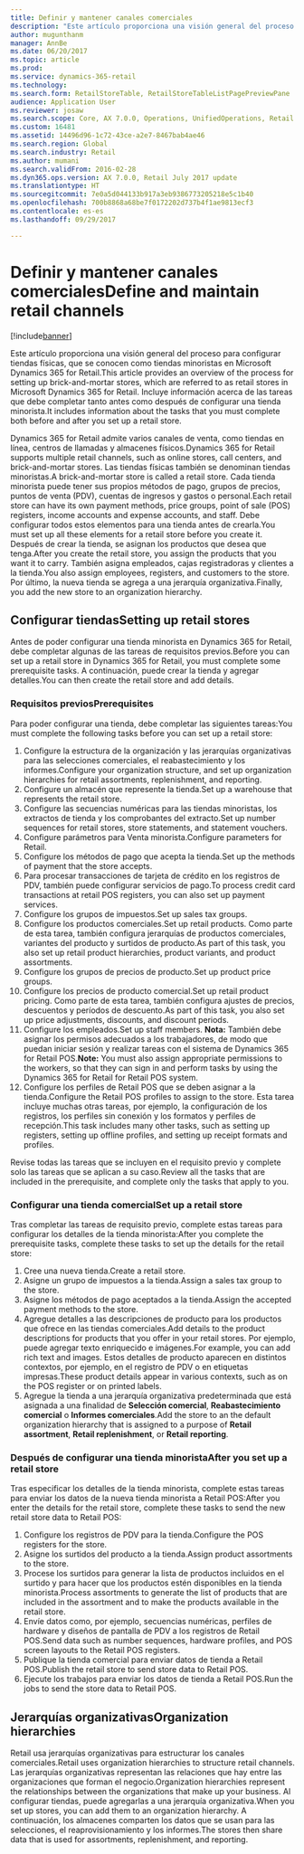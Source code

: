 ```yaml
---
title: Definir y mantener canales comerciales
description: "Este artículo proporciona una visión general del proceso para configurar tiendas físicas, que se conocen como tiendas minoristas en Microsoft Dynamics 365 for Retail. Incluye información acerca de las tareas que debe completar tanto antes como después de configurar una tienda minorista."
author: mugunthanm
manager: AnnBe
ms.date: 06/20/2017
ms.topic: article
ms.prod: 
ms.service: dynamics-365-retail
ms.technology: 
ms.search.form: RetailStoreTable, RetailStoreTableListPagePreviewPane
audience: Application User
ms.reviewer: josaw
ms.search.scope: Core, AX 7.0.0, Operations, UnifiedOperations, Retail
ms.custom: 16481
ms.assetid: 14496d96-1c72-43ce-a2e7-8467bab4ae46
ms.search.region: Global
ms.search.industry: Retail
ms.author: mumani
ms.search.validFrom: 2016-02-28
ms.dyn365.ops.version: AX 7.0.0, Retail July 2017 update
ms.translationtype: HT
ms.sourcegitcommit: 7e0a5d044133b917a3eb9386773205218e5c1b40
ms.openlocfilehash: 700b8868a68be7f0172202d737b4f1ae9813ecf3
ms.contentlocale: es-es
ms.lasthandoff: 09/29/2017

---
```


# <a name="define-and-maintain-retail-channels"></a><span data-ttu-id="bd688-104">Definir y mantener canales comerciales</span><span class="sxs-lookup"><span data-stu-id="bd688-104">Define and maintain retail channels</span></span>

[!include[banner](includes/banner.md)]


<span data-ttu-id="bd688-105">Este artículo proporciona una visión general del proceso para configurar tiendas físicas, que se conocen como tiendas minoristas en Microsoft Dynamics 365 for Retail.</span><span class="sxs-lookup"><span data-stu-id="bd688-105">This article provides an overview of the process for setting up brick-and-mortar stores, which are referred to as retail stores in Microsoft Dynamics 365 for Retail.</span></span> <span data-ttu-id="bd688-106">Incluye información acerca de las tareas que debe completar tanto antes como después de configurar una tienda minorista.</span><span class="sxs-lookup"><span data-stu-id="bd688-106">It includes information about the tasks that you must complete both before and after you set up a retail store.</span></span>

<span data-ttu-id="bd688-107">Dynamics 365 for Retail admite varios canales de venta, como tiendas en línea, centros de llamadas y almacenes físicos.</span><span class="sxs-lookup"><span data-stu-id="bd688-107">Dynamics 365 for Retail supports multiple retail channels, such as online stores, call centers, and brick-and-mortar stores.</span></span> <span data-ttu-id="bd688-108">Las tiendas físicas también se denominan tiendas minoristas.</span><span class="sxs-lookup"><span data-stu-id="bd688-108">A brick-and-mortar store is called a retail store.</span></span> <span data-ttu-id="bd688-109">Cada tienda minorista puede tener sus propios métodos de pago, grupos de precios, puntos de venta (PDV), cuentas de ingresos y gastos o personal.</span><span class="sxs-lookup"><span data-stu-id="bd688-109">Each retail store can have its own payment methods, price groups, point of sale (POS) registers, income accounts and expense accounts, and staff.</span></span> <span data-ttu-id="bd688-110">Debe configurar todos estos elementos para una tienda antes de crearla.</span><span class="sxs-lookup"><span data-stu-id="bd688-110">You must set up all these elements for a retail store before you create it.</span></span> <span data-ttu-id="bd688-111">Después de crear la tienda, se asignan los productos que desea que tenga.</span><span class="sxs-lookup"><span data-stu-id="bd688-111">After you create the retail store, you assign the products that you want it to carry.</span></span> <span data-ttu-id="bd688-112">También asigna empleados, cajas registradoras y clientes a la tienda.</span><span class="sxs-lookup"><span data-stu-id="bd688-112">You also assign employees, registers, and customers to the store.</span></span> <span data-ttu-id="bd688-113">Por último, la nueva tienda se agrega a una jerarquía organizativa.</span><span class="sxs-lookup"><span data-stu-id="bd688-113">Finally, you add the new store to an organization hierarchy.</span></span>

## <a name="setting-up-retail-stores"></a><span data-ttu-id="bd688-114">Configurar tiendas</span><span class="sxs-lookup"><span data-stu-id="bd688-114">Setting up retail stores</span></span>
<span data-ttu-id="bd688-115">Antes de poder configurar una tienda minorista en Dynamics 365 for Retail, debe completar algunas de las tareas de requisitos previos.</span><span class="sxs-lookup"><span data-stu-id="bd688-115">Before you can set up a retail store in Dynamics 365 for Retail, you must complete some prerequisite tasks.</span></span> <span data-ttu-id="bd688-116">A continuación, puede crear la tienda y agregar detalles.</span><span class="sxs-lookup"><span data-stu-id="bd688-116">You can then create the retail store and add details.</span></span>

### <a name="prerequisites"></a><span data-ttu-id="bd688-117">Requisitos previos</span><span class="sxs-lookup"><span data-stu-id="bd688-117">Prerequisites</span></span>

<span data-ttu-id="bd688-118">Para poder configurar una tienda, debe completar las siguientes tareas:</span><span class="sxs-lookup"><span data-stu-id="bd688-118">You must complete the following tasks before you can set up a retail store:</span></span>

1.  <span data-ttu-id="bd688-119">Configure la estructura de la organización y las jerarquías organizativas para las selecciones comerciales, el reabastecimiento y los informes.</span><span class="sxs-lookup"><span data-stu-id="bd688-119">Configure your organization structure, and set up organization hierarchies for retail assortments, replenishment, and reporting.</span></span>
2.  <span data-ttu-id="bd688-120">Configure un almacén que represente la tienda.</span><span class="sxs-lookup"><span data-stu-id="bd688-120">Set up a warehouse that represents the retail store.</span></span>
3.  <span data-ttu-id="bd688-121">Configure las secuencias numéricas para las tiendas minoristas, los extractos de tienda y los comprobantes del extracto.</span><span class="sxs-lookup"><span data-stu-id="bd688-121">Set up number sequences for retail stores, store statements, and statement vouchers.</span></span>
4.  <span data-ttu-id="bd688-122">Configure parámetros para Venta minorista.</span><span class="sxs-lookup"><span data-stu-id="bd688-122">Configure parameters for Retail.</span></span>
5.  <span data-ttu-id="bd688-123">Configure los métodos de pago que acepta la tienda.</span><span class="sxs-lookup"><span data-stu-id="bd688-123">Set up the methods of payment that the store accepts.</span></span>
6.  <span data-ttu-id="bd688-124">Para procesar transacciones de tarjeta de crédito en los registros de PDV, también puede configurar servicios de pago.</span><span class="sxs-lookup"><span data-stu-id="bd688-124">To process credit card transactions at retail POS registers, you can also set up payment services.</span></span>
7.  <span data-ttu-id="bd688-125">Configure los grupos de impuestos.</span><span class="sxs-lookup"><span data-stu-id="bd688-125">Set up sales tax groups.</span></span>
8.  <span data-ttu-id="bd688-126">Configure los productos comerciales.</span><span class="sxs-lookup"><span data-stu-id="bd688-126">Set up retail products.</span></span> <span data-ttu-id="bd688-127">Como parte de esta tarea, también configura jerarquías de productos comerciales, variantes del producto y surtidos de producto.</span><span class="sxs-lookup"><span data-stu-id="bd688-127">As part of this task, you also set up retail product hierarchies, product variants, and product assortments.</span></span>
9.  <span data-ttu-id="bd688-128">Configure los grupos de precios de producto.</span><span class="sxs-lookup"><span data-stu-id="bd688-128">Set up product price groups.</span></span>
10. <span data-ttu-id="bd688-129">Configure los precios de producto comercial.</span><span class="sxs-lookup"><span data-stu-id="bd688-129">Set up retail product pricing.</span></span> <span data-ttu-id="bd688-130">Como parte de esta tarea, también configura ajustes de precios, descuentos y períodos de descuento.</span><span class="sxs-lookup"><span data-stu-id="bd688-130">As part of this task, you also set up price adjustments, discounts, and discount periods.</span></span>
11. <span data-ttu-id="bd688-131">Configure los empleados.</span><span class="sxs-lookup"><span data-stu-id="bd688-131">Set up staff members.</span></span> <span data-ttu-id="bd688-132">**Nota:** También debe asignar los permisos adecuados a los trabajadores, de modo que puedan iniciar sesión y realizar tareas con el sistema de Dynamics 365 for Retail POS.</span><span class="sxs-lookup"><span data-stu-id="bd688-132">**Note:** You must also assign appropriate permissions to the workers, so that they can sign in and perform tasks by using the Dynamics 365 for Retail for Retail POS system.</span></span>
12. <span data-ttu-id="bd688-133">Configure los perfiles de Retail POS que se deben asignar a la tienda.</span><span class="sxs-lookup"><span data-stu-id="bd688-133">Configure the Retail POS profiles to assign to the store.</span></span> <span data-ttu-id="bd688-134">Esta tarea incluye muchas otras tareas, por ejemplo, la configuración de los registros, los perfiles sin conexión y los formatos y perfiles de recepción.</span><span class="sxs-lookup"><span data-stu-id="bd688-134">This task includes many other tasks, such as setting up registers, setting up offline profiles, and setting up receipt formats and profiles.</span></span>

<span data-ttu-id="bd688-135">Revise todas las tareas que se incluyen en el requisito previo y complete solo las tareas que se aplican a su caso.</span><span class="sxs-lookup"><span data-stu-id="bd688-135">Review all the tasks that are included in the prerequisite, and complete only the tasks that apply to you.</span></span>

### <a name="set-up-a-retail-store"></a><span data-ttu-id="bd688-136">Configurar una tienda comercial</span><span class="sxs-lookup"><span data-stu-id="bd688-136">Set up a retail store</span></span>

<span data-ttu-id="bd688-137">Tras completar las tareas de requisito previo, complete estas tareas para configurar los detalles de la tienda minorista:</span><span class="sxs-lookup"><span data-stu-id="bd688-137">After you complete the prerequisite tasks, complete these tasks to set up the details for the retail store:</span></span>

1.  <span data-ttu-id="bd688-138">Cree una nueva tienda.</span><span class="sxs-lookup"><span data-stu-id="bd688-138">Create a retail store.</span></span>
2.  <span data-ttu-id="bd688-139">Asigne un grupo de impuestos a la tienda.</span><span class="sxs-lookup"><span data-stu-id="bd688-139">Assign a sales tax group to the store.</span></span>
3.  <span data-ttu-id="bd688-140">Asigne los métodos de pago aceptados a la tienda.</span><span class="sxs-lookup"><span data-stu-id="bd688-140">Assign the accepted payment methods to the store.</span></span>
4.  <span data-ttu-id="bd688-141">Agregue detalles a las descripciones de producto para los productos que ofrece en las tiendas comerciales.</span><span class="sxs-lookup"><span data-stu-id="bd688-141">Add details to the product descriptions for products that you offer in your retail stores.</span></span> <span data-ttu-id="bd688-142">Por ejemplo, puede agregar texto enriquecido e imágenes.</span><span class="sxs-lookup"><span data-stu-id="bd688-142">For example, you can add rich text and images.</span></span> <span data-ttu-id="bd688-143">Estos detalles de producto aparecen en distintos contextos, por ejemplo, en el registro de PDV o en etiquetas impresas.</span><span class="sxs-lookup"><span data-stu-id="bd688-143">These product details appear in various contexts, such as on the POS register or on printed labels.</span></span>
5.  <span data-ttu-id="bd688-144">Agregue la tienda a una jerarquía organizativa predeterminada que está asignada a una finalidad de **Selección comercial**, **Reabastecimiento comercial** o **Informes comerciales**.</span><span class="sxs-lookup"><span data-stu-id="bd688-144">Add the store to an the default organization hierarchy that is assigned to a purpose of **Retail assortment**, **Retail replenishment**, or **Retail reporting**.</span></span>

### <a name="after-you-set-up-a-retail-store"></a><span data-ttu-id="bd688-145">Después de configurar una tienda minorista</span><span class="sxs-lookup"><span data-stu-id="bd688-145">After you set up a retail store</span></span>

<span data-ttu-id="bd688-146">Tras especificar los detalles de la tienda minorista, complete estas tareas para enviar los datos de la nueva tienda minorista a Retail POS:</span><span class="sxs-lookup"><span data-stu-id="bd688-146">After you enter the details for the retail store, complete these tasks to send the new retail store data to Retail POS:</span></span>

1.  <span data-ttu-id="bd688-147">Configure los registros de PDV para la tienda.</span><span class="sxs-lookup"><span data-stu-id="bd688-147">Configure the POS registers for the store.</span></span>
2.  <span data-ttu-id="bd688-148">Asigne los surtidos del producto a la tienda.</span><span class="sxs-lookup"><span data-stu-id="bd688-148">Assign product assortments to the store.</span></span>
3.  <span data-ttu-id="bd688-149">Procese los surtidos para generar la lista de productos incluidos en el surtido y para hacer que los productos estén disponibles en la tienda minorista.</span><span class="sxs-lookup"><span data-stu-id="bd688-149">Process assortments to generate the list of products that are included in the assortment and to make the products available in the retail store.</span></span>
4.  <span data-ttu-id="bd688-150">Envíe datos como, por ejemplo, secuencias numéricas, perfiles de hardware y diseños de pantalla de PDV a los registros de Retail POS.</span><span class="sxs-lookup"><span data-stu-id="bd688-150">Send data such as number sequences, hardware profiles, and POS screen layouts to the Retail POS registers.</span></span>
5.  <span data-ttu-id="bd688-151">Publique la tienda comercial para enviar datos de tienda a Retail POS.</span><span class="sxs-lookup"><span data-stu-id="bd688-151">Publish the retail store to send store data to Retail POS.</span></span>
6.  <span data-ttu-id="bd688-152">Ejecute los trabajos para enviar los datos de tienda a Retail POS.</span><span class="sxs-lookup"><span data-stu-id="bd688-152">Run the jobs to send the store data to Retail POS.</span></span>

## <a name="organization-hierarchies"></a><span data-ttu-id="bd688-153">Jerarquías organizativas</span><span class="sxs-lookup"><span data-stu-id="bd688-153">Organization hierarchies</span></span>
<span data-ttu-id="bd688-154">Retail usa jerarquías organizativas para estructurar los canales comerciales.</span><span class="sxs-lookup"><span data-stu-id="bd688-154">Retail uses organization hierarchies to structure retail channels.</span></span> <span data-ttu-id="bd688-155">Las jerarquías organizativas representan las relaciones que hay entre las organizaciones que forman el negocio.</span><span class="sxs-lookup"><span data-stu-id="bd688-155">Organization hierarchies represent the relationships between the organizations that make up your business.</span></span> <span data-ttu-id="bd688-156">Al configurar tiendas, puede agregarlas a una jerarquía organizativa.</span><span class="sxs-lookup"><span data-stu-id="bd688-156">When you set up stores, you can add them to an organization hierarchy.</span></span> <span data-ttu-id="bd688-157">A continuación, los almacenes comparten los datos que se usan para las selecciones, el reaprovisionamiento y los informes.</span><span class="sxs-lookup"><span data-stu-id="bd688-157">The stores then share data that is used for assortments, replenishment, and reporting.</span></span>




